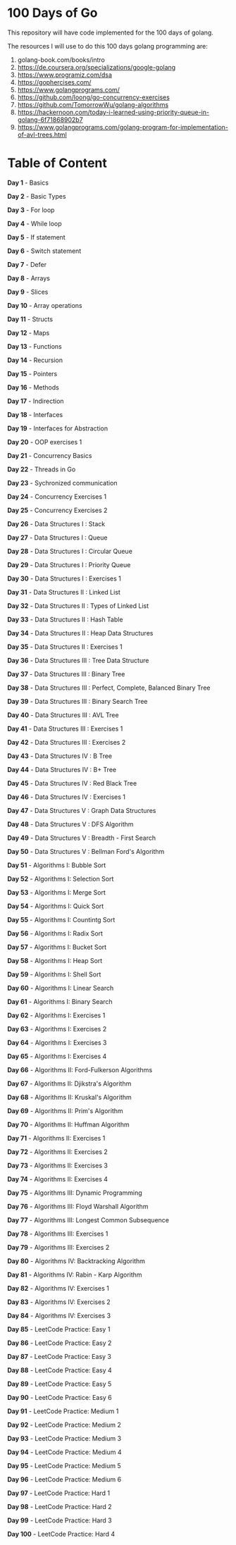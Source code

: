 # 100 Days of Go
This repository will have code implemented for the 100 days of golang.

The resources I will use to do this 100 days golang programming are: 
1. golang-book.com/books/intro
2. https://de.coursera.org/specializations/google-golang
3. https://www.programiz.com/dsa
4. https://gophercises.com/
5. https://www.golangprograms.com/
6. https://github.com/loong/go-concurrency-exercises
7. https://github.com/TomorrowWu/golang-algorithms
8. https://hackernoon.com/today-i-learned-using-priority-queue-in-golang-6f71868902b7
9. https://www.golangprograms.com/golang-program-for-implementation-of-avl-trees.html

# Table of Content
**Day 1** - Basics

**Day 2** - Basic Types

**Day 3** - For loop

**Day 4** - While loop

**Day 5** - If statement

**Day 6** - Switch statement

**Day 7** - Defer
 
**Day 8** - Arrays

**Day 9** - Slices

**Day 10** - Array operations

**Day 11** - Structs

**Day 12** - Maps

**Day 13** - Functions

**Day 14** - Recursion

**Day 15** - Pointers

**Day 16** - Methods

**Day 17** - Indirection

**Day 18** - Interfaces

**Day 19** - Interfaces for Abstraction

**Day 20** - OOP exercises 1

**Day 21** - Concurrency Basics

**Day 22** - Threads in Go

**Day 23** - Sychronized communication

**Day 24** - Concurrency Exercises 1

**Day 25** - Concurrency Exercises 2 

**Day 26** - Data Structures I : Stack

**Day 27** - Data Structures I : Queue

**Day 28** - Data Structures I : Circular Queue

**Day 29** - Data Structures I : Priority Queue

**Day 30** - Data Structures I : Exercises 1

**Day 31** - Data Structures II : Linked List

**Day 32** - Data Structures II : Types of Linked List

**Day 33** - Data Structures II : Hash Table

**Day 34** - Data Structures II : Heap Data Structures

**Day 35** - Data Structures II : Exercises 1

**Day 36** - Data Structures III : Tree Data Structure

**Day 37** - Data Structures III : Binary Tree

**Day 38** - Data Structures III : Perfect, Complete, Balanced Binary Tree 

**Day 39** - Data Structures III : Binary Search Tree

**Day 40** - Data Structures III : AVL Tree

**Day 41** - Data Structures III : Exercises 1

**Day 42** - Data Structures III : Exercises 2

**Day 43** - Data Structures IV : B Tree

**Day 44** - Data Structures IV : B+ Tree

**Day 45** - Data Structures IV : Red Black Tree

**Day 46** - Data Structures IV : Exercises 1

**Day 47** - Data Structures V : Graph Data Structures

**Day 48** - Data Structures V : DFS Algorithm

**Day 49** - Data Structures V : Breadth - First Search

**Day 50** - Data Structures V : Bellman Ford's Algorithm

**Day 51** - Algorithms I: Bubble Sort

**Day 52** - Algorithms I: Selection Sort

**Day 53** - Algorithms I: Merge Sort

**Day 54** - Algorithms I: Quick Sort

**Day 55** - Algorithms I: Countintg Sort

**Day 56** - Algorithms I: Radix Sort

**Day 57** - Algorithms I: Bucket Sort

**Day 58** - Algorithms I: Heap Sort

**Day 59** - Algorithms I: Shell Sort

**Day 60** - Algorithms I: Linear Search

**Day 61** - Algorithms I: Binary Search

**Day 62** - Algorithms I: Exercises 1

**Day 63** - Algorithms I: Exercises 2

**Day 64** - Algorithms I: Exercises 3

**Day 65** - Algorithms I: Exercises 4

**Day 66** - Algorithms II: Ford-Fulkerson Algorithms

**Day 67** - Algorithms II: Djikstra's Algorithm

**Day 68** - Algorithms II: Kruskal's Algorithm

**Day 69** - Algorithms II: Prim's Algorithm

**Day 70** - Algorithms II: Huffman Algorithm

**Day 71** - Algorithms II: Exercises 1

**Day 72** - Algorithms II: Exercises 2

**Day 73** - Algorithms II: Exercises 3

**Day 74** - Algorithms II: Exercises 4

**Day 75** - Algorithms III: Dynamic Programming

**Day 76** - Algorithms III: Floyd Warshall Algorithm

**Day 77** - Algorithms III: Longest Common Subsequence

**Day 78** - Algorithms III: Exercises 1

**Day 79** - Algorithms III: Exercises 2

**Day 80** - Algorithms IV: Backtracking Algorithm

**Day 81** - Algorithms IV: Rabin - Karp Algorithm

**Day 82** - Algorithms IV: Exercises 1

**Day 83** - Algorithms IV: Exercises 2

**Day 84** - Algorithms IV: Exercises 3

**Day 85** - LeetCode Practice: Easy 1

**Day 86** - LeetCode Practice: Easy 2

**Day 87** - LeetCode Practice: Easy 3

**Day 88** - LeetCode Practice: Easy 4

**Day 89** - LeetCode Practice: Easy 5

**Day 90** - LeetCode Practice: Easy 6

**Day 91** - LeetCode Practice: Medium 1

**Day 92** - LeetCode Practice: Medium 2

**Day 93** - LeetCode Practice: Medium 3

**Day 94** - LeetCode Practice: Medium 4

**Day 95** - LeetCode Practice: Medium 5

**Day 96** - LeetCode Practice: Medium 6

**Day 97** - LeetCode Practice: Hard 1

**Day 98** - LeetCode Practice: Hard 2

**Day 99** - LeetCode Practice: Hard 3

**Day 100** - LeetCode Practice: Hard 4
